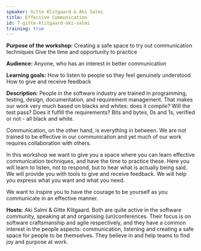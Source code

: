 ```yaml
---
speaker: Gitte Klitgaard & Aki Salmi
title: Effective Communication
id: 7-gitte-klitgaard-aki-salmi
training: true
---
```

**Purpose of the workshop:**
Creating a safe space to try out communication techniques
Give the time and opportunity to practice

**Audience:**
Anyone, who has an interest in better communication

**Learning goals:**
How to listen to people so they feel genuinely understood
How to give and receive feedback

**Description:**
People in the software industry are trained in programming, testing, design, documentation, and requirement management. That makes our work very much based on blacks and whites: does it compile? Will the test pass? Does it fulfill the requirements? Bits and bytes, 0s and 1s, verified or not - all black and white.

Communication, on the other hand, is everything in between.
We are not trained to be effective in our communication and yet much of our work requires collaboration with others.

In this workshop we want to give you a space where you can learn effective communication techniques, and have the time to practice these.
Here you will learn to listen, not to respond, but to hear what is actually being said. We will provide you with tools to give and receive feedback. We will help you express what you want and what you need.

We want to inspire you to have the courage to be yourself as you communicate in an effective manner.

**Hosts:**
Aki Salmi & Gitte Klitgaard. Both are quite active in the software community, speaking at and organising (un)conferences. Their focus is on software craftsmanship and agile respectively, and they have a common interest in the people aspects: communication, listening and creating a safe space for people to be themselves.
They believe in and help teams to find joy and purpose at work.
